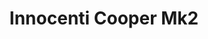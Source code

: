 ---
    title: Innocenti Cooper Mk2
    slug: Innocenti-Cooper-Mk2
    description:
    code: Innocenti-Cooper-Mk2
    image: https://cmdiy-archive.s3.us-east-1.amazonaws.com/adverts/images/Innocenti+Cooper+Mk2.jpeg
    download: https://cmdiy-archive.s3.us-east-1.amazonaws.com/adverts/documents/Innocenti+Cooper+Mk2.pdf
---